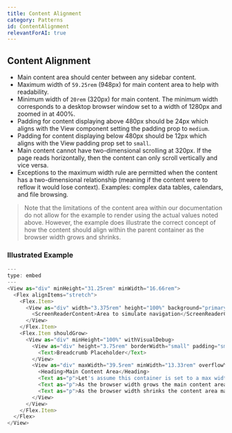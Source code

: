 ```yaml
---
title: Content Alignment
category: Patterns
id: ContentAlignment
relevantForAI: true
---
```


## Content Alignment

- Main content area should center between any sidebar content.
- Maximum width of `59.25rem` (948px) for main content area to help with readability.
- Minimum width of `20rem` (320px) for main content. The minimum width corresponds to a desktop browser window set to a width of 1280px and zoomed in at 400%.
- Padding for content displaying above 480px should be 24px which aligns with the View component setting the padding prop to `medium`.
- Padding for content displaying below 480px should be 12px which aligns with the View padding prop set to `small`.
- Main content cannot have two-dimensional scrolling at 320px. If the page reads horizontally, then the content can only scroll vertically and vice versa.
- Exceptions to the maximum width rule are permitted when the content has a two-dimensional relationship (meaning if the content were to reflow it would lose context). Examples: complex data tables, calendars, and file browsing.

> Note that the limitations of the content area within our documentation do not allow for the example to render using the actual values noted above. However, the example does illustrate the correct concept of how the content should align within the parent container as the browser width grows and shrinks.

### Illustrated Example

```javascript
---
type: embed
---
<View as="div" minHeight="31.25rem" minWidth="16.66rem">
  <Flex alignItems="stretch">
    <Flex.Item>
      <View as="div" width="3.375rem" height="100%" background="primary-inverse">
        <ScreenReaderContent>Area to simulate navigation</ScreenReaderContent>
      </View>
    </Flex.Item>
    <Flex.Item shouldGrow>
      <View as="div" minHeight="100%" withVisualDebug>
        <View as="div" height="3.75rem" borderWidth="small" padding="small">
          <Text>Breadcrumb Placeholder</Text>
        </View>
        <View as="div" maxWidth="39.5rem" minWidth="13.33rem" overflowY="auto" padding="medium" margin="0 auto" borderWidth="medium" borderColor="danger">
          <Heading>Main Content Area</Heading>
          <Text as="p">Let's assume this container is set to a max width specified above.</Text>
          <Text as="p">As the browser width grows the main content area centers within the allowed space.</Text>
          <Text as="p">As the browser width shrinks the content area maintains the specified padding and doesn't collapse below the minimum width set.</Text>
        </View>
      </View>
    </Flex.Item>
  </Flex>
</View>
```
